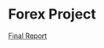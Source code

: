 # Forex Project

[Final Report](https://github.com/kulikj/Forex_Project/blob/main/ForexReport.ipynb)
